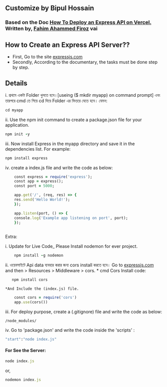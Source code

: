 ## Customize by Bipul Hossain
### Based on the Doc [How To Deploy an Express API on Vercel.](https://fahimahammed-cse.medium.com/deploy-an-express-api-on-vercel-eebc13ace629)  Written by, [Fahim Ahammed Firoz](https://github.com/fahimahammed) vai 
## How to Create an Express API Server??
* First, Go to the site [expressjs.com](https://expressjs.com/en/starter/installing.html)
* Secondly, According to the documentary, the tasks must be done step by step.

## Details
i. প্রথমে একটা Folder খুলতে হবে।[useing ($ mkdir myapp) on command prompt]
এবং তারপরে cmd তে গিয়ে cd দিয়ে Folder এর ভিতরে যেতে হবে। যেমন:

```ruby
cd myapp

```

ii. Use the npm init command to create a package.json file for your application. 

```ruby
npm init -y
```

iii. Now install Express in the myapp directory and save it in the dependencies list. For example:

```ruby
npm install express
```

iv. create a index.js file and write the code as below:

```ruby
    const express = require('express');
    const app = express();
    const port = 5000;

    app.get('/', (req, res) => {
    res.send('Hello World!');
    });

    app.listen(port, () => {
    console.log('Example app listening on port', port);
    });
    
```
                                                        
Extra:

i. Update for Live Code_ Please Install nodemon for ever project.

```ruby
    npm install -g nodemon
```
    
ii. ওয়েবসাইটে Api data ব্যবহার করার জন্য cors install  করতে হবে।
    Go to [expressjs.com](https://expressjs.com/en/starter/installing.html) and then > Resources > Middleware > cors.
    * cmd Cors Install code:
    
 ```ruby 
    npm install cors
 ```
 
    *And Include the (index.js) file.
    
```ruby 
    const cors = require('cors')
    app.use(cors())
```           

iii. For deploy purpose, create a (.gitignore) file and write the code as below:

```
/node_modules/
```

iv. Go to 'package.json' and write the code inside the 'scripts' :

```ruby
"start":"node index.js"
``` 

#### For See the Server:

```ruby
node index.js
```
or,
```ruby
nodemon index.js
```
